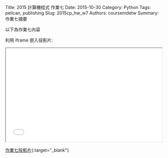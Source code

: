 Title: 2015 計算機程式 作業七
Date: 2015-10-30
Category: Python
Tags: pelican, publishing
Slug: 2015cp_hw_w7
Authors: coursemdetw
Summary: 作業七摘要

以下為作業七內容

利用 iframe 嵌入投影片:

<iframe src="40423229_cp_w7_p.html" width="500" height="300"></iframe>

[作業七投影片](40423229_cp_w7_p.html){:target="_blank"}

